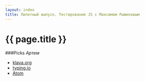 ```yaml
---
layout: index
title: Пилотный выпуск. Тестирование JS с Максимом Рыжиковым
---
```


{{ page.title }}
================

###Picks
*Артем*

 - [klava.org](http://klava.org)
 - [typing.io](http://typing.io/)
 - [Atom](http://atom.io)
